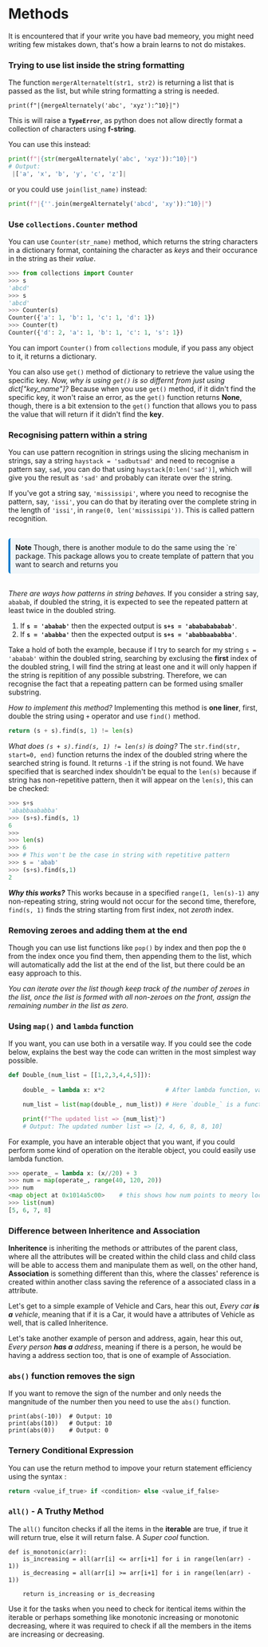 # Methods

It is encountered that if your write you have bad memeory, you might need writing few mistakes down, that's how a brain learns to not do mistakes.

### Trying to use list inside the string formatting

The function `mergerAlternatelt(str1, str2)` is returning a list that is passed as the list, but while string formatting a string is needed. 

```
print(f"|{mergeAlternately('abc', 'xyz'):^10}|")
```

This is will raise a **`TypeError`**, as python does not allow directly format a collection of characters using **f-string**.

You can use this instead:

```python
print(f"|{str(mergeAlternately('abc', 'xyz')):^10}|")
# Output:
 |['a', 'x', 'b', 'y', 'c', 'z']|
```

or you could use `join(list_name)` instead:

```python
print(f"|{''.join(mergeAlternately('abcd', 'xy')):^10}|")
```


### Use `collections.Counter` method

You can use `Counter(str_name)` method, which returns the string characters in a dictionary format, containing the character as *keys* and their occurance in the string as their *value*. 

```python
>>> from collections import Counter
>>> s
'abcd'
>>> s
'abcd'
>>> Counter(s)
Counter({'a': 1, 'b': 1, 'c': 1, 'd': 1})
>>> Counter(t)
Counter({'d': 2, 'a': 1, 'b': 1, 'c': 1, 's': 1})
```

You can import `Counter()` from `collections` module, if you pass any object to it, it returns a dictionary.

You can also use `get()` method of dictionary to retrieve the value using the specific key. *Now, why is using `get()` is so differnt from just using dict["key_name"]?* Because when you use `get()` method, if it didn't find the specific key, it won't raise an error, as the `get()` function returns **None**, though, there is a bit extension to the `get()` function that allows you to pass the value that will return if it didn't find the **key**.


### Recognising pattern within a string

You can use pattern recognition in strings using the slicing mechanism in  strings, say a string `haystack = 'sadbutsad'` and need to recognise a pattern say, `sad`, you can do that using `haystack[0:len('sad')]`, which will give you the result as `'sad'` and probably can iterate over the string. 

If you've got a string say, `'mississipi'`, where you need to recognise the pattern, say, `'issi'`, you can do that by iterating over the complete string in the length of `'issi'`, in `range(0, len('mississipi'))`. This is called pattern recognition. 

<br>
<div style="border-left: 4px solid #007acc; background-color: #f1f6f9; padding: 10px; border-radius: 5px;">
<strong>Note</strong> Though, there is another module to do the same using the `re` package. This package allows you to create template of pattern that you want to search and returns you 
</div>
<br>

*There are ways how patterns in string behaves.* If you consider a string say, `ababab`, if doubled the string, it is expected to see the repeated pattern at least twice in the doubled string. 

1. If **`s = 'ababab'`** then the expected output is **`s+s = 'abababababab'`**.
2. If **`s = 'ababba'`** then the expected output is **`s+s = 'ababbaababba'`**.

Take a hold of both the example, because if I try to search for my string `s = 'ababab'` within the doubled string, searching by exclusing the **first** index of the doubled string, I will find the string at least one and it will only happen if the string is repitition of any possible substring. Therefore, we can recognise the fact that a repeating pattern can be formed using smaller substring.

*How to implement this method?* Implementing this method is **one liner**, first, double the string using `+` operator and use `find()` method.

```python
return (s + s).find(s, 1) != len(s)
```

*What does `(s + s).find(s, 1) != len(s)` is doing?* The `str.find(str, start=0, end)` function returns the index of the doubled string where the searched string is found. It returns `-1` if the string is not found. We have specified that is searched index shouldn't be equal to the `len(s)` because if string has non-repetitive pattern, then it will appear on the `len(s)`, this can be checked:

```python
>>> s+s
'ababbaababba'
>>> (s+s).find(s, 1)
6
>>> 
>>> len(s)
>>> 6
>>> # This won't be the case in string with repetitive pattern
>>> s = 'abab'
>>> (s+s).find(s,1)
2
```

***Why this works?*** This works because in a specified `range(1, len(s)-1)` any non-repeating string, string would not occur for the second time, therefore, `find(s, 1)` finds the string starting from first index, not *zeroth* index. 

### Removing zeroes and adding them at the end

Though you can use list functions like `pop()` by index and then pop the `0` from the index once you find them, then appending them to the list, which will automatically add the list at the end of the list, but there could be an easy approach to this.

*You can iterate over the list though keep track of the number of zeroes in the list, once the list is formed with all non-zeroes on the front, assign the remaining number in the list as zero.*


### Using `map()` and `lambda` function

If you want, you can use both in a versatile way. If you could see the code below, explains the best way the code can written in the most simplest way possible.

```python
def Double_(num_list = [[1,2,3,4,4,5]]):
    
    double_ = lambda x: x*2                 # After lambda function, variable becomes function

    num_list = list(map(double_, num_list)) # Here `double_` is a function through which the list iterates, each element getting doubled

    print(f"The updated list => {num_list}") 
    # Output: The updated number list => [2, 4, 6, 8, 8, 10]
```

For example, you have an interable object that you want, if you could perform some kind of operation on the iterable object, you could easily use lambda function.

```python
>>> operate_ = lambda x: (x//20) + 3
>>> num = map(operate_, range(40, 120, 20))
>>> num
<map object at 0x1014a5c00>    # this shows how num points to meory location until casted to type() == list
>>> list(num) 
[5, 6, 7, 8]
```

### Difference between Inheritence and Association

**Inheritence** is inheriting the methods or attributes of the parent class, where all the attributes will be created within the child class and child class will be able to access them and manipulate them as well, on the other hand, **Association** is something different than this, where the classes' reference is created within another class saving the reference of a associated class in a attribute. 

Let's get to a simple example of Vehicle and Cars, hear this out, *Every car **is a** vehicle*, meaning that if it is a Car, it would have a attributes of Vehicle as well, that is called Inheritence. 

Let's take another example of person and address, again, hear this out, *Every person **has a** address*, meaning if there is a person, he would be having a address section too, that is one of example of Association.


### `abs()` function removes the sign

If you want to remove the sign of the number and only needs the mangnitude of the number then you need to use the `abs()` function.

```
print(abs(-10))  # Output: 10
print(abs(10))   # Output: 10
print(abs(0))    # Output: 0
```

### Ternery Conditional Expression

You can use the return method to impove your return statement efficiency using the syntax :

```python
return <value_if_true> if <condition> else <value_if_false>
```

### `all()` - A Truthy Method

The `all()` funciton checks if all the items in the **iterable** are true, if true it will return true, else it will return false. A *Super cool* function.

```
def is_monotonic(arr):
    is_increasing = all(arr[i] <= arr[i+1] for i in range(len(arr) - 1))
    is_decreasing = all(arr[i] >= arr[i+1] for i in range(len(arr) - 1))
    
    return is_increasing or is_decreasing
```

Use it for the tasks when you need to check for itentical items within the iterable or perhaps something like monotonic increasing or monotonic decreasing, where it was required to check if all the members in the items are increasing or decreasing.




